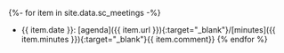 {%- for item in site.data.sc_meetings -%}
* {{ item.date }}: [agenda]({{ item.url }}){:target="_blank"}/[minutes]({{ item.minutes }}){:target="_blank"}{{ item.comment}}
{% endfor %}